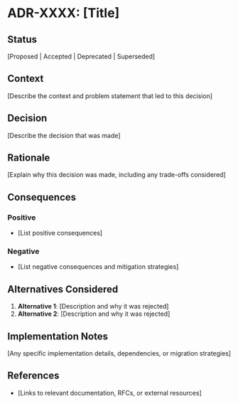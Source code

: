 # ADR-XXXX: [Title]

## Status
[Proposed | Accepted | Deprecated | Superseded]

## Context
[Describe the context and problem statement that led to this decision]

## Decision
[Describe the decision that was made]

## Rationale
[Explain why this decision was made, including any trade-offs considered]

## Consequences
### Positive
- [List positive consequences]

### Negative
- [List negative consequences and mitigation strategies]

## Alternatives Considered
1. **Alternative 1**: [Description and why it was rejected]
2. **Alternative 2**: [Description and why it was rejected]

## Implementation Notes
[Any specific implementation details, dependencies, or migration strategies]

## References
- [Links to relevant documentation, RFCs, or external resources]
